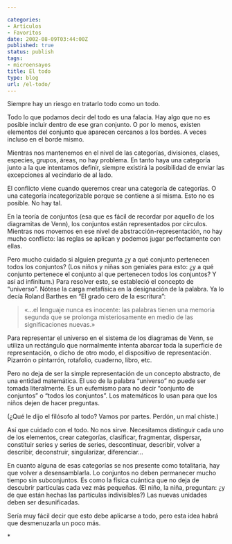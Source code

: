 ```yaml
---

categories:
- Artículos
- Favoritos
date: 2002-08-09T03:44:00Z
published: true
status: publish
tags:
- microensayos
title: El todo
type: blog
url: /el-todo/
---
```


Siempre hay un riesgo en tratarlo todo como un todo.

Todo lo que podamos decir del todo es una falacia. Hay algo que no es posible incluir dentro de ese gran conjunto. O por lo menos, existen elementos del conjunto que aparecen cercanos a los bordes. A veces incluso en el borde mismo.

Mientras nos mantenemos en el nivel de las categorías, divisiones, clases, especies, grupos, áreas, no hay problema. En tanto haya una categoría junto a la que intentamos definir, siempre existirá la posibilidad de enviar las excepciones al vecindario de al lado.

El conflicto viene cuando queremos crear una categoría de categorías. O una categoría incategorizable porque se contiene a sí misma. Esto no es posible. No hay tal.

En la teoría de conjuntos (esa que es fácil de recordar por aquello de los diagramitas de Venn), los conjuntos están representados por círculos. Mientras nos movemos en ese nivel de abstracción-representación, no hay mucho conflicto: las reglas se aplican y podemos jugar perfectamente con ellas.

Pero mucho cuidado si alguien pregunta ¿y a qué conjunto pertenecen todos los conjuntos? (Los niños y niñas son geniales para esto: ¿y a qué conjunto pertenece el conjunto al que pertenecen todos los conjuntos? Y así ad infinitum.)
Para resolver esto, se estableció el concepto de “universo”. Nótese la carga metafísica en la designación de la palabra. Ya lo decía Roland Barthes en “El grado cero de la escritura”:

>«…el lenguaje nunca es inocente: las palabras tienen una memoria segunda que se prolonga misteriosamente en medio de las significaciones nuevas.»

Para representar el universo en el sistema de los diagramas de Venn, se utiliza un rectángulo que normalmente intenta abarcar toda la superficie de representación, o dicho de otro modo, el dispositivo de representación. Pizarrón o pintarrón, rotafolio, cuaderno, libro, etc.

Pero no deja de ser la simple representación de un concepto abstracto, de una entidad matemática. El uso de la palabra “universo” no puede ser tomada literalmente. Es un eufemismo para no decir “conjunto de conjuntos” o “todos los conjuntos”. Los matemáticos lo usan para que los niños dejen de hacer preguntas.

(¿Qué le dijo el filósofo al todo? Vamos por partes. Perdón, un mal chiste.)

Así que cuidado con el todo. No nos sirve. Necesitamos distinguir cada uno de los elementos, crear categorías, clasificar, fragmentar, dispersar, constituir series y series de series, descontinuar, describir, volver a describir, deconstruir, singularizar, diferenciar…

En cuanto alguna de esas categorías se nos presente como totalitaria, hay que volver a desensamblarla. Lo conjuntos no deben permanecer mucho tiempo sin subconjuntos. Es como la física cuántica que no deja de descubrir partículas cada vez más pequeñas. (El niño, la niña, preguntan: ¿y de que están hechas las partículas indivisibles?) Las nuevas unidades deben ser desunificadas.

Sería muy fácil decir que esto debe aplicarse a todo, pero esta idea habrá que desmenuzarla un poco más.

<div></div>
<div>*</div>
